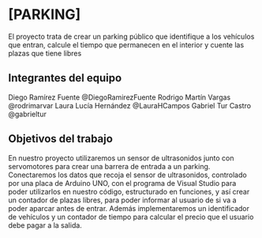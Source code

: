 # [PARKING]

El proyecto trata de crear un parking público que identifique a los vehículos que entran, calcule el tiempo que permanecen en el interior y cuente las plazas que tiene libres

## Integrantes del equipo
Diego Ramírez Fuente @DiegoRamirezFuente
Rodrigo Martín Vargas @rodrimarvar
Laura Lucía Hernández @LauraHCampos
Gabriel Tur Castro @gabrieltur

## Objetivos del trabajo
En nuestro proyecto utilizaremos un sensor de ultrasonidos junto con servomotores para crear una barrera de entrada a un parking. Conectaremos los datos que recoja el sensor de ultrasonidos, controlado por una placa de Arduino UNO, con el programa de Visual Studio para poder utilizarlos en nuestro código, estructurado en funciones, y así crear un contador de plazas libres, para poder informar al usuario de si va a poder aparcar antes de entrar. Además implementaremos un identificador de vehículos y un contador de tiempo para calcular el precio que el usuario debe pagar a la salida.
